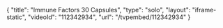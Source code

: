 {
    "title": "Immune Factors  30 Capsules",
    "type": "solo",
    "layout": "iframe-static",
    "videoId": "112342934",
    "url": "\/tvpembed\/112342934"
}